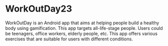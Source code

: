 # WorkOutDay23

WorkOutDay is an Android app that aims at helping people build a healthy body using gamification. 
This app targets all-life-stage people. Users could be teenagers, office workers, elderly people, etc.
This app offers various exercises that are suitable for users with different conditions.

